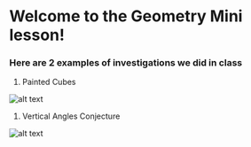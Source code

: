 # Welcome to the Geometry Mini lesson!

### Here are 2 examples of investigations we did in class

1. Painted Cubes

![alt text][paintedcube]

1. Vertical Angles Conjecture

![alt text][paintedcube]


[paintedcube]: lessons/geominilesson/geomini.md/painted_cubes.png
[vaconjecture]: lessons/geominilesson/geomini.md/va_conjecture.png